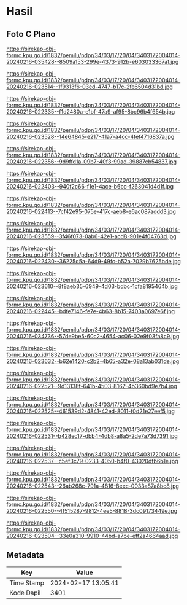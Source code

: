 # Hasil

## Foto C Plano

https://sirekap-obj-formc.kpu.go.id/1832/pemilu/pdpr/34/03/17/20/04/3403172004014-20240216-035428--8509a153-299e-4373-912b-e603033367af.jpg

https://sirekap-obj-formc.kpu.go.id/1832/pemilu/pdpr/34/03/17/20/04/3403172004014-20240216-023514--1f9313f6-03ed-4747-b17c-2fe6504d31bd.jpg

https://sirekap-obj-formc.kpu.go.id/1832/pemilu/pdpr/34/03/17/20/04/3403172004014-20240216-022335--f1d2480a-e1bf-47a9-af95-8bc96b4f654b.jpg

https://sirekap-obj-formc.kpu.go.id/1832/pemilu/pdpr/34/03/17/20/04/3403172004014-20240216-023528--14e64845-e217-41a7-a4cc-4fef4716837a.jpg

https://sirekap-obj-formc.kpu.go.id/1832/pemilu/pdpr/34/03/17/20/04/3403172004014-20240216-022356--9d9ffd1a-09b7-40f3-99ad-39887cb54837.jpg

https://sirekap-obj-formc.kpu.go.id/1832/pemilu/pdpr/34/03/17/20/04/3403172004014-20240216-022403--940f2c66-f1e1-4ace-b6bc-f263041d4d1f.jpg

https://sirekap-obj-formc.kpu.go.id/1832/pemilu/pdpr/34/03/17/20/04/3403172004014-20240216-022413--7cf42e95-075e-417c-aeb8-e6ac087addd3.jpg

https://sirekap-obj-formc.kpu.go.id/1832/pemilu/pdpr/34/03/17/20/04/3403172004014-20240216-023559--3f46f073-0ab6-42e1-acd8-901e4f04763d.jpg

https://sirekap-obj-formc.kpu.go.id/1832/pemilu/pdpr/34/03/17/20/04/3403172004014-20240216-022430--36225d5a-64d9-49fc-b52a-7029b7625bde.jpg

https://sirekap-obj-formc.kpu.go.id/1832/pemilu/pdpr/34/03/17/20/04/3403172004014-20240216-023610--8f8aeb35-6949-4d03-bdbc-1cfa8195464b.jpg

https://sirekap-obj-formc.kpu.go.id/1832/pemilu/pdpr/34/03/17/20/04/3403172004014-20240216-022445--bdfe7146-fe7e-4b63-8b15-7403a0697e6f.jpg

https://sirekap-obj-formc.kpu.go.id/1832/pemilu/pdpr/34/03/17/20/04/3403172004014-20240216-034736--57de9be5-60c2-4654-ac06-02e9f03fa8c9.jpg

https://sirekap-obj-formc.kpu.go.id/1832/pemilu/pdpr/34/03/17/20/04/3403172004014-20240216-023632--b62e1420-c2b2-4b65-a32e-08a13ab031de.jpg

https://sirekap-obj-formc.kpu.go.id/1832/pemilu/pdpr/34/03/17/20/04/3403172004014-20240216-022521--9d13138f-641b-4503-8162-4b360bd9e7b4.jpg

https://sirekap-obj-formc.kpu.go.id/1832/pemilu/pdpr/34/03/17/20/04/3403172004014-20240216-022525--461539d2-4841-42ed-8011-f0d21e27eef5.jpg

https://sirekap-obj-formc.kpu.go.id/1832/pemilu/pdpr/34/03/17/20/04/3403172004014-20240216-022531--b428ec17-dbb4-4db8-a8a5-2de7a73d7391.jpg

https://sirekap-obj-formc.kpu.go.id/1832/pemilu/pdpr/34/03/17/20/04/3403172004014-20240216-022537--c5ef3c79-0233-4050-b4f0-43020dfb6b1e.jpg

https://sirekap-obj-formc.kpu.go.id/1832/pemilu/pdpr/34/03/17/20/04/3403172004014-20240216-022543--26ab268c-791a-4816-8eec-0033a87a8bc8.jpg

https://sirekap-obj-formc.kpu.go.id/1832/pemilu/pdpr/34/03/17/20/04/3403172004014-20240216-022550--4f515287-9812-4ee5-8818-3dc09173449e.jpg

https://sirekap-obj-formc.kpu.go.id/1832/pemilu/pdpr/34/03/17/20/04/3403172004014-20240216-023504--33e0a310-9910-44bd-a7be-eff2a4664aad.jpg


## Metadata

| Key        | Value               |
| ---------- | ------------------- |
| Time Stamp | 2024-02-17 13:05:41 |
| Kode Dapil | 3401                |



